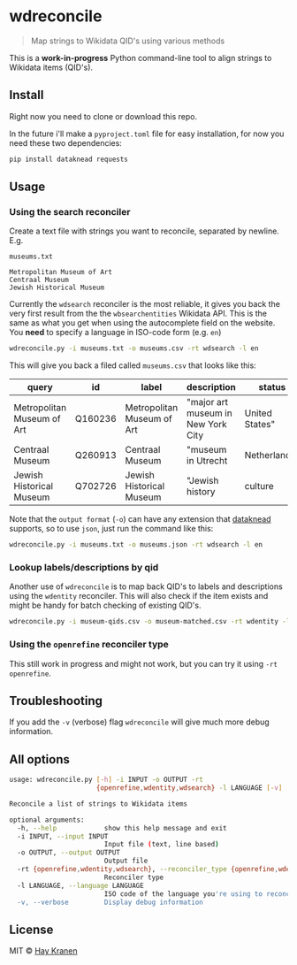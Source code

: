 # wdreconcile
> Map strings to Wikidata QID's using various methods

This is a **work-in-progress** Python command-line tool to align strings to Wikidata items (QID's).

## Install
Right now you need to clone or download this repo.

In the future i'll make a `pyproject.toml` file for easy installation, for now you need these two dependencies:

```bash
pip install dataknead requests
```

## Usage

### Using the search reconciler
Create a text file with strings you want to reconcile, separated by newline. E.g.

`museums.txt`
```csv
Metropolitan Museum of Art
Centraal Museum
Jewish Historical Museum
```

Currently the `wdsearch` reconciler is the most reliable, it gives you back the very first result from the the `wbsearchentities` Wikidata API. This is the same as what you get when using the autocomplete field on the website. You **need** to specify a language in ISO-code form (e.g. `en`)

```bash
wdreconcile.py -i museums.txt -o museums.csv -rt wdsearch -l en
```

This will give you back a filed called `museums.csv` that looks like this:

|query|id|label|description|status|
|-----|--|-----|-----------|------|
|Metropolitan Museum of Art|Q160236|Metropolitan Museum of Art|"major art museum in New York City| United States"|ok|
|Centraal Museum|Q260913|Centraal Museum|"museum in Utrecht| Netherlands"|ok|
|Jewish Historical Museum|Q702726|Jewish Historical Museum|"Jewish history| culture| and religion museum in Amsterdam| Netherlands"|ok|

Note that the `output format` (`-o`) can have any extension that [dataknead](https://github.com/hay/dataknead) supports, so to use `json`, just run the command like this:
```bash
wdreconcile.py -i museums.txt -o museums.json -rt wdsearch -l en
```

### Lookup labels/descriptions by qid
Another use of `wdreconcile` is to map back QID's to labels and descriptions using the `wdentity` reconciler. This will also check if the item exists and might be handy for batch checking of existing QID's.

```bash
wdreconcile.py -i museum-qids.csv -o museum-matched.csv -rt wdentity -l en
```

### Using the `openrefine` reconciler type
This still work in progress and might not work, but you can try it using `-rt openrefine`.

## Troubleshooting
If you add the `-v` (verbose) flag `wdreconcile` will give much more debug information.

## All options
```bash
usage: wdreconcile.py [-h] -i INPUT -o OUTPUT -rt
                      {openrefine,wdentity,wdsearch} -l LANGUAGE [-v]

Reconcile a list of strings to Wikidata items

optional arguments:
  -h, --help            show this help message and exit
  -i INPUT, --input INPUT
                        Input file (text, line based)
  -o OUTPUT, --output OUTPUT
                        Output file
  -rt {openrefine,wdentity,wdsearch}, --reconciler_type {openrefine,wdentity,wdsearch}
                        Reconciler type
  -l LANGUAGE, --language LANGUAGE
                        ISO code of the language you're using to reconcile
  -v, --verbose         Display debug information
 ```

## License
MIT &copy; [Hay Kranen](http://www.haykranen.nl)